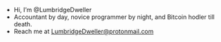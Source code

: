- Hi, I’m @LumbridgeDweller
- Accountant by day, novice programmer by night, and Bitcoin hodler till death.
- Reach me at LumbridgeDweller@protonmail.com

<!---
LumbridgeDweller/LumbridgeDweller is a ✨ special ✨ repository because its `README.md` (this file) appears on your GitHub profile.
You can click the Preview link to take a look at your changes.
--->
